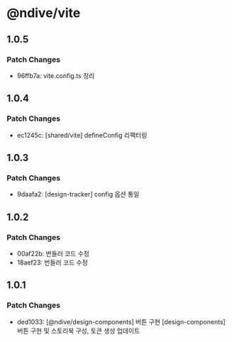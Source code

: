# @ndive/vite

## 1.0.5

### Patch Changes

- 96ffb7a: vite.config.ts 정리

## 1.0.4

### Patch Changes

- ec1245c: [shared/vite] defineConfig 리팩터링

## 1.0.3

### Patch Changes

- 9daafa2: [design-tracker] config 옵션 통일

## 1.0.2

### Patch Changes

- 00af22b: 번들러 코드 수정
- 18aef23: 번들러 코드 수정

## 1.0.1

### Patch Changes

- ded1033: [@ndive/design-components] 버튼 구현
    [design-components] 버튼 구현 및 스토리북 구성, 토큰 생성 업데이트

